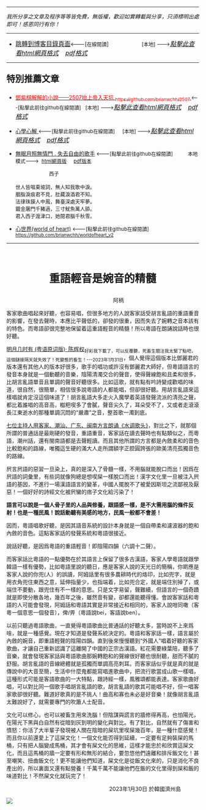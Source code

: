 ***
*我所分享之文章及程序等等皆免費，無版權，歡迎如實轉載與分享，只須標明出處即可！感恩同行有你！* 
****
- [<font size=3>跳轉到博客目錄頁面</font>](../../tableOfContent.md)<---[<font size=2>在線閱讀</font>]&nbsp;&nbsp; &nbsp; &nbsp; &nbsp; &nbsp; &nbsp; &nbsp; &nbsp; &nbsp;&nbsp; &nbsp;  <font size=2> [本地] ---></font><font size=3>[*_點擊此查看html網頁格式_*](../../tableOfContent.html)&nbsp; &nbsp; [*_pdf格式_*](../../tableOfContent.md.pdf)</font>
****

### <p style="font-size: 23px; font-weight:900;">特別推薦文章</p>

- [<font color=red> 鄧紫棋解解的小說——2507抬上帝入天坑 <sub>https://github.com/brianwchh/2507 </sub></font>](https://github.com/brianwchh/worldofheart_v2/blob/main/md_and_html/%E9%84%A7%E7%B4%AB%E6%A3%8B%E8%A7%A3%E8%A7%A3%E7%9A%84%E5%B0%8F%E8%AA%AA%E2%80%94%E2%80%942507%E6%8A%AC%E4%B8%8A%E5%B8%9D%E5%85%A5%E5%A4%A9%E5%9D%91.md)<font size=2><---[點擊此前往github在線閱讀]</font>&nbsp;&nbsp; <font size=2> [本地] ---></font><font size=3>[*_點擊此查看html網頁格式_*](../../md_and_html/鄧紫棋解解的小說——2507抬上帝入天坑.html)&nbsp; &nbsp; [*_pdf格式_*](../../md_and_html/鄧紫棋解解的小說——2507抬上帝入天坑.md.pdf)</font> 

- [<font  > 心學心解 </font>](https://github.com/brianwchh/worldofheart_v2/blob/main/md_and_html/%E5%BF%83%E5%AD%B8%E6%96%B0%E8%A7%A3.md)<font size=2><---[點擊此前往github在線閱讀]</font>&nbsp;&nbsp; &nbsp;   <font size=2> [本地] ---></font><font size=3>[*_點擊此查看html網頁格式_*](../../心學新解.html)&nbsp; &nbsp; [*_pdf格式_*](../../心學新解.md.pdf)</font> 

- [<font  >無眠月照無情門 . 失去自由的歌手</font>](https://github.com/brianwchh/worldofheart_v2/blob/main/md_and_html/%E7%84%A1%E7%9C%A0%E6%9C%88%E7%85%A7%E7%84%A1%E6%83%85%E9%96%80.md)<font size=2> <---[點擊此前往github在線閱讀]</font> &nbsp;&nbsp;&nbsp;&nbsp;&nbsp;&nbsp;&nbsp;&nbsp; <font size=2>本地模式---> &nbsp;[html網頁版](../../md_and_html/無眠月照無情門.html) &nbsp;&nbsp;&nbsp; [pdf版本](../../md_and_html/無眠月照無情門.md.pdf) </font>

    <p><font size=2>&nbsp; &nbsp; &nbsp; &nbsp; &nbsp; &nbsp; &nbsp; &nbsp; &nbsp; &nbsp; &nbsp; &nbsp; 西子</br></br>世人皆唱東坡詞，無人知我歌中淚。</br>胭脂淚痕君不見，肚藏淚酒君不知。</br>法律珠鍊人中鳳，舞臺深處天牢夢。</br>鍍金屠門千豬過，三寸魷魚萬人舔。</br>君入西子渡津口，她閱君腦千秋雪。</font></p>
    
- [<font  >心世界(world of heart)</font>](https://github.com/brianwchh/worldofheart_v2)<font size=2> <---[點擊此前往github在線閱讀]</font> <sub> https://github.com/brianwchh/worldofheart_v2 </sub>

   

****



</br>

# <p align="center"  > 重語輕音是婉音的精髓 </p> 

<p align="center"  ">&nbsp;&nbsp;&nbsp;&nbsp;&nbsp;&nbsp;&nbsp;&nbsp;&nbsp;&nbsp;&nbsp;&nbsp;&nbsp;&nbsp;&nbsp;&nbsp;&nbsp;&nbsp;&nbsp;&nbsp; 阿柄</p>




<div align="left"> <!-- div_1-->

客家歌曲唱起來好聽，也容易唱，但很多地方的人說客家話受胡言亂語的重語重音的影響，在發去聲時，本應比平聲低的，卻發的很重，因而失去了婉轉之音本該有的特色。而粵語卻很完整地保留着這重語輕音的精髓！所以粵語在朗誦說話時也很好聽。


[明月几时有 (粤语原词版)· 陈辉权](https://youtu.be/H3hRd0zNKg0)<sub>好彩我下載了，可以反覆聽，死畜生關注我太緊了點吧，這個鏈接隔天就失效了！死變態的畜生！---2023年1月31日</sub>，個人覺得這個版本比鄧麗君的版本還有其他人的版本好很多，歌手的唱功或許沒有鄧麗君大師好，但粵語語言的發音本身就是一個動聽的音樂，陰陽清濁交合的聲音，使得聲線飽和且柔和很多，比胡言亂語單音且單調的聲音好聽很多。比如這歌，就有點有吟詩變成歡唱的味道，很自然，很簡單，相信很多說粵語的人都能唱，但卻很好聽。用胡言亂語來這樣唱就肯定沒這個味道了！胡言亂語大多走火入魔學着英語發聲流派的清亮之聲，都比着誰唱的高音高，糍粑喫多了會膩，聲音尖久了，耳朵受不了，又或者走滾滾長江東逝水的那種單調沉悶的“嚴肅”之音，整首歌一濁到底。

[七位主持人用客家、潮汕、广东、闽南方言朗诵《水调歌头》](https://youtu.be/zvQjfKH3jnQ)，對比之下，就那個所謂的普通話是最剛硬的發音，重語重音，客家話在讀去聲時也有點類似之，而粵語，潮州話，還有閩南語都是去聲輕讀。而且其他所謂的方言都是內斂柔和的音色比較飽和的路線，唯獨這生硬的滿大人走所謂額字正腔圓誇張的歐美清亮孤獨音色的路線。  

屄言屄語的惡習一旦染上，真的是深入了骨髓一樣，不用腦就能脫口而出！因爲在屄語的詞彙里，有些詞就像狗總是想喫屎一樣脫口而出！漢字文化里一旦被注入屄語的基因，不進行一場漢語語言的變革，中國人擺脫不了被愛因斯坦之流鄙視及厭惡！一個好好的詩經文化被屄蠻的痞子文化給污染了！

**語言可以說是一個人骨子里的人品與修養，跟語感一樣，是不大需用腦的條件反射！也是一種民風！說話動聽有美感的地方，民風一般都不會差！**   

因而，粵語唱歌好聽，是因其語音系統的設計本身就是一個自帶柔和濾波器的飽和內斂的音色。這點客家話的發聲系統和粵語很接近。

說話好聽，是因爲粵語的重語輕音！即陰陽四韻（六調十二聲）。  

而客家話比粵語的一點優勢在於其語言上保留了很多古漢語，客家人學粵語就跟學韓語一樣有優勢，比如粵語里說的聽日，應是客家人說的天光日的簡稱，你啲應是客家人說的你兜(人）的誤讀，阿姆話里有很多農耕時代的烙印，比如兜字，就是用衣角兜住東西之意，延伸指量少，也指端着，比如兜合定，就是端住別掉了，或端住不要動，跟兜住有不一樣的意思。只是文字易留，聲難續，但語言的一個奇蹟就是即使分散各地，幾百年之後，雖然音有變，卻都還能聽得懂。會說客家話和粵語的人可能會發現，阿姆話和粵語其實是非常接近和相同的，客家人說咁同噉（客粵一個意思一個發音），俾/畀（粵語說bei，客語說ben）。  

以前只聽過粵語歌曲，一直覺得粵語歌曲比普通話的好聽太多，當時說不上來爲啥，就是一種感覺。現在才知道是發聲系統決定的。粵語和客家話一樣，語言屬於內斂的婉音，即重語輕聲的陰陽四韻。直到後來慢慢聽到“外國人”唱着好聽的客家歌曲，才讓自己重新認識了這離開了中國的正宗古漢語。紅花需要綠葉陪，聽多了音樂，就會發現客家話與粵語歌曲那婉轉飽和的聲線很好聽也很耐聽，甜而不膩的舒服。胡言亂語的音線總體就是孤獨而單調高亮刺耳。而客家話似乎就是真的就是傳說中的大音至簡，生活中什麼鬼都能寫唱進歌曲中，把流行歌當成山歌一樣唱，這種形式可能是客語歌曲的一大特點，跟詩經一樣，風雅頌都能表達。客家歌曲好唱，可以對比同一個歌手唱胡言亂語的歌，胡言亂語的歌其可能唱不好，但一唱客家歌卻很好聽。難道好歌真的是不挑人！曲高和寡也未必是好音樂！就像胡言亂語太難說好了，就需要專門的吹簫人士配音。    

文化可以修心，也可以被畜生用來洗腦！但陰謀與謊言的牆修得再高，也怕陽光，在陽光下黑與白自然有從暗到灰到明的變化與對比。有了對比，自然就有了傷害和憤怒：你活了大半輩子發現被人關在陰暗的屎坑里喫屎幾百年，是一種什麼感覺！而且你以前還愛上了這屎文化！一個文化能否得到延續，一定要有足夠裝屎的馬桶，只有把人腦變成馬桶，其才會有屎文化的思維，這樣才能忠於和欣賞這屎文化，而且這馬桶的牆一定要有形和無形的結合，要忽悠他們遠離和排斥飯文化！甚至嘲笑、扭曲飯文化！更不能讓他們知道，屎文化是從飯文化來的，只是消化不良產出的，所以裏面又還有點營養！千萬千萬不能讓他們在飯的文化里得到屎和飯的味道對比！不然屎文化就玩完了！



 
<p align="right"> 2023年1月30日 於韓國濟州島 &nbsp;&nbsp;&nbsp;&nbsp;&nbsp;&nbsp;&nbsp;&nbsp;&nbsp;&nbsp;&nbsp; </p>  

</div> <!-- end of div_1-->

<div align="center" >

 

</div>




<!-- image area, flex to make it center,it may not work for github, for html and pdf rendering only -->
<div align="center" style="page-break-inside: avoid; margin-top:1px; margin-bottom:1px;"> <!-- pictureWrapper_div add this only to make the bendan github understand -->
  <div class="ImageWrapperFlex" >
   <div class="FlexSide"  ></div>
   <image class="FlexImage"   src='./images/'/>
   <div class="FlexSide" ></div>
  </div>
  <p align="center" style="margin:0px;">   </p> 
</div> <!-- end pictureWrapper_div -->





<style>

.ImageWrapperFlex {
    display: flex; 
    flex-direction: row; 
    margin-top: 1px; 
    margin-bottom: 1px;

    width: 100% ;
}

.FlexSide {
    flex-basis: 0px ;
    flex:1;

}



/* large device screen 設置熒幕顯示圖片大小（電腦等大型屏幕）*/
@media only screen and (min-width: 600px) {

    .FlexImage {
        flex-basis: 600px ;
        flex:0;    
        height:auto; 
        max-width: 600px;
        min-width: 600px;
     
    }

}

 /* small device screen 設置熒幕顯示圖片大小（平板手機等屏幕）*/
@media only screen and (max-width: 600px) {
    
    .FlexImage {
        flex-basis: 600px ;
        flex:1;
        height:auto; 
     
    }

}

/* style for print !important 設置打印圖片大小*/
@media print {

    .FlexImage {
        flex-basis: 400px ;
        flex:0;    
        height:auto; 
        max-width: 400px;
        min-width: 400px;
     
    }
}


</style>

